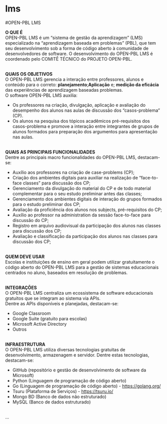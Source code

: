 # lms
#OPEN-PBL LMS <br>

**O QUE É**<br>
OPEN-PBL LMS é um “sistema de gestão da aprendizagem” (LMS) especializado na “aprendizagem baseada em problemas” (PBL), que tem seu desenvolvimento sob a forma de código aberto à comunidade de desenvolvedores de software. O desenvolvimento do OPEN-PBL LMS é coordenado pelo COMITÊ TÉCNICO do PROJETO OPEN-PBL.<br><br>


**QUAIS OS OBJETIVOS**<br>
O OPEN-PBL LMS gerencia a interação entre professores, alunos e conteúdo para o correto: **planejamento**;**Aplicação** e; **medição da eficácia** das experiências de aprendizagem baseadas problemas.<br>
O software OPEN-PBL LMS auxilia:<br>
* Os professores na criação, divulgação, aplicação e avaliação do desempenho dos alunos nas aulas de discussão dos “casos-problema” (CP).
* Os alunos na pesquisa dos tópicos acadêmicos pré-requisitos dos casos-problema e promove a interação entre integrantes de grupos de alunos formados para preparação dos argumentos para apresentação nas aulas.<br><br>


**QUAIS AS PRINCIPAIS FUNCIONALIDADES**<br>
Dentre as principais macro funcionalidades do OPEN-PBL LMS, destacam-se:
* Auxílio aos professores na criação de case-problems (CP);
* Criação dos ambientes digitais para auxiliar na realização de “face-to-face classes” para discussão dos CP;
* Gerenciamento da divulgação do material do CP e de todo material complementar para o seu estudo preliminar antes das classes;
* Gerenciamento dos ambientes digitais de interação do grupos formados para o estudo preliminar dos CP;
* Avaliação da proficiência dos alunos nos subjects, pré-requisitos do CP;
* Auxílio ao professor na administration da sessão face-to-face para discussão do CP;
* Registro em arquivo audiovisual da participação dos alunos nas classes para discussão dos CP;
* Avaliação e classificação da participação dos alunos nas classes para discussão dos CP;<br><br>


**QUEM DEVE USAR**<br>
Escolas e instituições de ensino em geral podem utilizar gratuitamente o código aberto do OPEN-PBL LMS para a gestão de sistemas educacionais centrados no aluno, baseados em resolução de problemas.<br><br>


**INTEGRAÇÕES**<br>
O OPEN-PBL LMS centraliza um ecossistema de software educacionais gratuitos que se integram ao sistema via APIs.<br>
Dentre as APIs disponíveis e planejadas, destacam-se:<br>
* Google Classroom 
* Google Suite (gratuito para escolas)
* Microsoft Active Directory 
* Outros<br><br>


**INFRAESTRUTURA**<br>
O OPEN-PBL LMS utiliza diversas tecnologias gratuitas de desenvolvimento, armazenagem e servidor. Dentre estas tecnologias, destacam-se:
* GitHub (repositório e gestão de desenvolvimento de software da Microsoft) 
* Python (Linguagem de programação de código aberto)
* Go (Linguagem de programação de código aberto) - https://golang.org/
* Tsuru (Plataforma de Serviços) - https://tsuru.io/
* Mongo BD (Banco de dados não estruturado) 
* MySQL (Banco de dados estruturado)<br><br>


...

